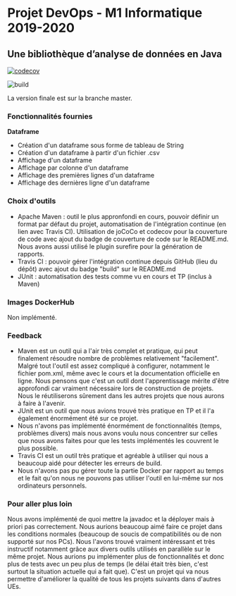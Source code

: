 # Projet DevOps - M1 Informatique 2019-2020
## Une bibliothèque d’analyse de données en Java


[![codecov](https://codecov.io/gh/ViroFire/ProjetDevops/branch/master/graph/badge.svg?token=Q7TUFZY53B)](https://codecov.io/gh/ViroFire/ProjetDevops)

![build](https://travis-ci.com/ViroFire/ProjetDevops.svg?token=FXtNVbUpNMLYMFx4sVxD&branch=master)

La version finale est sur la branche master.

### Fonctionnalités fournies
**Dataframe**
- Création d'un dataframe sous forme de tableau de String
- Création d'un dataframe à partir d'un fichier .csv
- Affichage d'un dataframe
- Affichage par colonne d'un dataframe
- Affichage des premières lignes d'un dataframe
- Affichage des dernières ligne d'un dataframe

### Choix d'outils
- Apache Maven : outil le plus appronfondi en cours, pouvoir définir un format par défaut du projet, automatisation de l'intégration continue (en lien avec Travis CI). Utilisation de joCoCo et codecov pour la couverture de code avec ajout du badge de couverture de code sur le README.md. Nous avons aussi utilisé le plugin surefire pour la génération de rapports.
- Travis CI : pouvoir gérer l'intégration continue depuis GitHub (lieu du dépôt) avec ajout du badge "build" sur le README.md
- JUnit : automatisation des tests comme vu en cours et TP (inclus à Maven)

### Images DockerHub
Non implémenté.

### Feedback
- Maven est un outil qui a l'air très complet et pratique, qui peut finalement résoudre nombre de problèmes relativement "facilement". Malgré tout l'outil est assez compliqué à configurer, notamment le fichier pom.xml, même avec le cours et la documentation officielle en ligne. Nous pensons que c'est un outil dont l'apprentissage mérite d'être approfondi car vraiment nécessaire lors de construction de projets. Nous le réutiliserons sûrement dans les autres projets que nous aurons à faire à l'avenir.
- JUnit est un outil que nous avions trouvé très pratique en TP et il l'a également énormément été sur ce projet.
- Nous n'avons pas implémenté énormément de fonctionnalités (temps, problèmes divers) mais nous avons voulu nous concentrer sur celles que nous avons faites pour que les tests implémentés les couvrent le plus possible.
- Travis CI est un outil très pratique et agréable à utiliser qui nous a beaucoup aidé pour détecter les erreurs de build.
- Nous n'avons pas pu gérer toute la partie Docker par rapport au temps et le fait qu'on nous ne pouvons pas utiliser l'outil en lui-même sur nos ordinateurs personnels.

### Pour aller plus loin
Nous avons implémenté de quoi mettre la javadoc et la déployer mais à priori pas correctement.
Nous aurions beaucoup aimé faire ce projet dans les conditions normales (beaucoup de soucis de compatibilités ou de non supporté sur nos PCs). Nous l'avons trouvé vraiment intéressant et très instructif notamment grâce aux divers outils utilisés en parallèle sur le même projet. Nous aurions pu implémenter plus de fonctionnalités et donc plus de tests avec un peu plus de temps (le délai était très bien, c'est surtout la situation actuelle qui a fait que).
C'est un projet qui va nous permettre d'améliorer la qualité de tous les projets suivants dans d'autres UEs.
